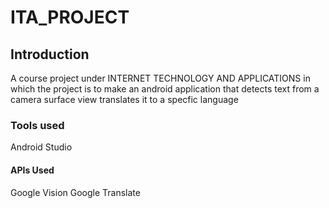 # ITA_PROJECT

## Introduction
A course project under INTERNET TECHNOLOGY AND APPLICATIONS in which the project is to make an android application that detects text from a camera surface view translates it to a specfic language

### Tools used
Android Studio

#### APIs Used
Google Vision
Google Translate
